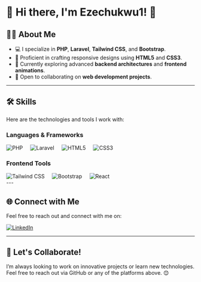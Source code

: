 # 🌟 Hi there, I'm Ezechukwu1! 👋  

## 👨‍💻 About Me  
- 💻 I specialize in **PHP**, **Laravel**, **Tailwind CSS**, and **Bootstrap**.  
- 🎨 Proficient in crafting responsive designs using **HTML5** and **CSS3**.  
- 🌱 Currently exploring advanced **backend architectures** and **frontend animations**.  
- 🤝 Open to collaborating on **web development projects**.  

---

## 🛠️ Skills  
Here are the technologies and tools I work with:  

### Languages & Frameworks  
<div style="display: flex; flex-wrap: wrap; gap: 20px;">
  <img src="https://img.shields.io/badge/-PHP-777BB4?logo=php&logoColor=white&style=flat" alt="PHP"/>
  <img src="https://img.shields.io/badge/-Laravel-FF2D20?logo=laravel&logoColor=white&style=flat" alt="Laravel"/>
  <img src="https://img.shields.io/badge/-HTML5-E34F26?logo=html5&logoColor=white&style=flat" alt="HTML5"/>
  <img src="https://img.shields.io/badge/-CSS3-1572B6?logo=css3&logoColor=white&style=flat" alt="CSS3"/>
</div>

### Frontend Tools  
<div style="display: flex; flex-wrap: wrap; gap: 20px;">
  <img src="https://img.shields.io/badge/-Tailwind%20CSS-38B2AC?logo=tailwindcss&logoColor=white&style=flat" alt="Tailwind CSS"/>
  <img src="https://img.shields.io/badge/-Bootstrap-7952B3?logo=bootstrap&logoColor=white&style=flat" alt="Bootstrap"/>
  <img src="https://img.shields.io/badge/-React-61DAFB?logo=react&logoColor=black&style=flat" alt="React"/>
</div>
---

## 🌐 Connect with Me  
Feel free to reach out and connect with me on:  

[![LinkedIn](https://img.shields.io/badge/-LinkedIn-0A66C2?logo=linkedin&logoColor=white&style=flat)](https://www.linkedin.com/in/chiemelie-ezechukwu-853b54347)  
  


---

## 💬 Let's Collaborate!  
I’m always looking to work on innovative projects or learn new technologies. Feel free to reach out via GitHub or any of the platforms above. 😊  
